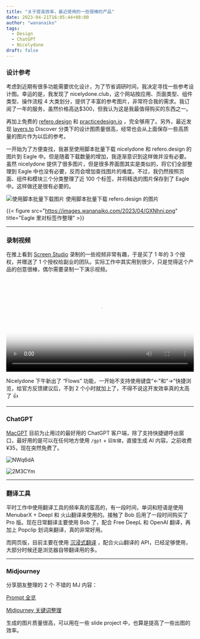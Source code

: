 ```yaml
---
title: "关于提高效率，最近使用的一些很棒的产品"
date: 2023-04-21T16:05:44+08:00
author: "wananaiko"
tags:
  - Design
  - ChatGPT
  - Nicelydone
draft: false
---
```


### 设计参考

考虑到近期有很多功能需要优化设计，为了节省调研时间，我决定寻找一些参考设计图。幸运的是，我发现了
nicelydone.club，这个网站按应用、页面类型、组件类型、操作流程 4
大类划分，提供了丰富的参考图片，非常符合我的需求。我订阅了一年的服务，虽然价格高达$300，但我认为这是我最值得购买的东西之一。

再加上免费的 [refero.design](https://refero.design/) 和 [practicedesign.io](https://practicedesign.io/)
，完全够用了。另外，最近发现 [layers.to](https://layers.to/) Discover 分类下的设计图质量很高，经常也会从上面保存一些高质量的图片作为以后的参考。

一开始为了方便查找，我甚至使用脚本批量下载 nicelydone 和 refero.design 的图片到 Eagle 中。但是随着下载数量的增加，我逐渐意识到这样做并没有必要。虽然
nicelydone 提供了很多图片，但是很多界面图其实是类似的，将它们全部整理到 Eagle 中也没有必要，反而会增加查找图片的难度。不过，我仍然按照页面、组件和模块三个分类整理了近
100 个标签，并将精选的图片保存到了 Eagle 中。这样做还是很有必要的。

![使用脚本批量下载图片](https://images.wananaiko.com/2023/04/nSKPQT.png)
使用脚本批量下载 refero.design 的图片

{{< figure src="https://images.wananaiko.com/2023/04/GXNhni.png" title="Eagle 里对标签作整理" >}}

---

### 录制视频

在推上看到 [Screen Studio](https://www.screen.studio/) 录制的一些视频非常有趣，于是买了 1 年的 3 个授权，并赠送了 1
个授权给副业的团队。实际工作中其实用到很少，只是觉得这个产品的创意很棒，偶尔需要录制一下演示视频。

<video id="video" controls=""  controlslist="nodownload"   preload="autoplay" allowfullscreen="true" position= "absolute" width="100%" poster="https://images.wananaiko.com/2023/04/rO0kCb.png"> <source id="mp4" src="https://images.wananaiko.com/2023/04/nicelydone.mp4" type="video/mp4" > </video>

Nicelydone 下午新出了 “Flows” 功能，一开始不支持使用键盘“←”和“→”快捷浏览，给官方反馈建议后，不到 2 个小时就加上了，不得不说这开发效率真的太高了
👍

---

### ChatGPT

[MacGPT](https://goodsnooze.gumroad.com/l/menugpt?layout=profile&recommended_by=library) 目前为止用过的最好用的 ChatGPT
客户端，除了支持快捷键呼出窗口，最好用的是可以在任何地方使用 `/gpt` + `回车键`，直接生成 AI 内容。之前收费 ¥35，现在突然免费了。

![NWq6dA](https://images.wananaiko.com/2023/04/NWq6dA.gif)

![2M3CYm](https://images.wananaiko.com/2023/04/2M3CYm.gif)

---

### 翻译工具

平时工作中使用翻译工具的频率真的蛮高的，有一段时间，单词和短语是使用 MenubarX + Deepl 和 火山翻译来使用的。接触了 Bob
后用了一段时间购买了 Pro 版。现在日常翻译主要使用 Bob 了，配合 Free DeepL 和 OpenAI 翻译，再加上 Popclip 划词来翻译，真的非常好用。

而网页版，目前主要在使用 [沉浸式翻译](https://immersive-translate.owenyoung.com/) ，配合火山翻译的
API，已经足够使用，大部分时候还是浏览器自带翻译用的多。

---

### Midjourney

分享朋友整理的 2 个 不错的 MJ 内容：

[‬⁡⁣⁤﻿‌⁢⁤⁢⁡‍⁣⁤‍⁡‬⁡⁤﻿⁡‬‍﻿⁣⁡‌⁣⁤⁢‍﻿‍⁡‬⁡⁡Prompt 全览](https://rnrjayevh1.feishu.cn/wiki/wikcnHF7TTmr35bOwydpW4D3vbh?table=tbl9uQQLonUuCClB&view=vewhjOF3qU)

[‌‬⁢‌﻿‌⁣‍⁡‬‬⁡⁤‌‬﻿⁢⁤‍⁣⁡⁣‌﻿‬﻿﻿⁡‬⁣‍⁢⁣﻿‬⁣﻿⁢‌⁤⁣⁡Midjourney 关键词整理](https://ixytmi9pq4.feishu.cn/sheets/shtcnphfw6fyRjh3ZEirkv4iFOc)

生成的图片质量很高，可以用在一些 slide project 中，也算是提高了一些出图的效率。

